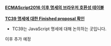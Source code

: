 **[ECMAScript2016 이후 명세의 브라우저 호환성 테이블](http://kangax.github.io/compat-table/es2016plus/)**<br><br>
**[TC39 명세에 대한 Finished proposal 확인](https://github.com/tc39/proposals/blob/master/finished-proposals.md)**
- TC39는 JavaScript 명세에 대해 논의하는 곳입니다.<br>

이후 추가 예정
